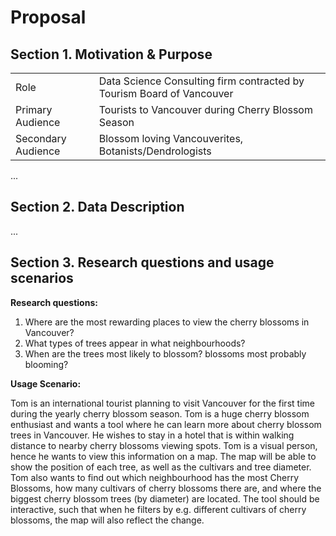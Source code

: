 # Proposal

## Section 1. Motivation & Purpose

|                    |                                                                       |
|--------------------|-----------------------------------------------------------------------|
| Role               | Data Science Consulting firm contracted by Tourism Board of Vancouver |
| Primary Audience   | Tourists to Vancouver during Cherry Blossom Season                    |
| Secondary Audience | Blossom loving Vancouverites, Botanists/Dendrologists                 |

...

## Section 2. Data Description

...

## Section 3. Research questions and usage scenarios


**Research questions:**

1. Where are the most rewarding places to view the cherry blossoms in Vancouver?
2. What types of trees appear in what neighbourhoods?
3. When are the trees most likely to blossom? blossoms most probably blooming?

**Usage Scenario:**

Tom is an international tourist planning to visit Vancouver for the first time during the yearly cherry blossom season. Tom is a huge cherry blossom enthusiast and wants a tool where he can learn more about cherry blossom trees in Vancouver. He wishes to stay in a hotel that is within walking distance to nearby cherry blossoms viewing spots. Tom is a visual person, hence he wants to view this information on a map. The map will be able to show the position of each tree, as well as the cultivars and tree diameter. Tom also wants to find out which neighbourhood has the most Cherry Blossoms, how many cultivars of cherry blossoms there are, and where the biggest cherry blossom trees (by diameter) are located. The tool should be interactive, such that when he filters by e.g. different cultivars of cherry blossoms, the map will also reflect the change.

